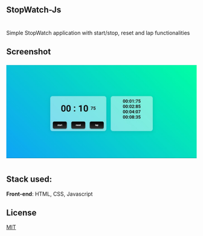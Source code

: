 ## StopWatch-Js

#

Simple StopWatch application with start/stop, reset and lap functionalities

## Screenshot

<h3 align="center">
        <img src="./images/SharedScreenshot.jpg" />
    </h3>

#

## Stack used:

**Front-end**: HTML, CSS, Javascript

## License

[MIT](https://choosealicense.com/licenses/mit/)
